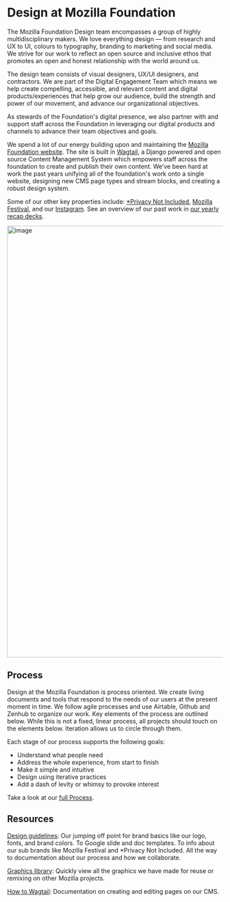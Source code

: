 # Design at Mozilla Foundation

The Mozilla Foundation Design team encompasses a group of highly multidisciplinary makers. We love everything design — from research and UX to UI, colours to typography, branding to marketing and social media. We strive for our work to reflect an open source and inclusive ethos that promotes an open and honest relationship with the world around us.

The design team consists of visual designers, UX/UI designers, and contractors. We are part of the Digital Engagement Team which means we help create compelling, accessible, and relevant content and digital products/experiences that help grow our audience, build the strength and power of our movement, and advance our organizational objectives.

As stewards of the Foundation's digital presence, we also partner with and support staff across the Foundation in leveraging our digital products and channels to advance their team objectives and goals.

We spend a lot of our energy building upon and maintaining the [Mozilla Foundation website](http://foundation.mozilla.org/). The site is built in [Wagtail](https://wagtail.io/), a Django powered and open source Content Management System which empowers staff across the foundation to create and publish their own content. We’ve been hard at work the past years unifying all of the foundation's work onto a single website, designing new CMS page types and stream blocks, and creating a robust design system.

Some of our other key properties include: [*Privacy Not Included](http://privacynotincluded.org/), [Mozilla Festival](https://www.mozillafestival.org/), and our [Instagram](https://www.instagram.com/mozilla/). See an overview of our past work in [our yearly recap decks](https://drive.google.com/drive/folders/1Qunbhvtqdd_ytEfRCKOR5h3P0-EYh36Y).

<img width="1006" alt="image" src="https://user-images.githubusercontent.com/1068783/150824284-00a6dfcf-5e4b-4ebc-ad36-ba51ffd55d83.png">

## Process

Design at the Mozilla Foundation is process oriented. We create living documents and tools that respond to the needs of our users at the present moment in time. We follow agile processes and use Airtable, Github and Zenhub to organize our work. Key elements of the process are outlined below. While this is not a fixed, linear process, all projects should touch on the elements below. Iteration allows us to circle through them.

Each stage of our process supports the following goals:

- Understand what people need
- Address the whole experience, from start to finish
- Make it simple and intuitive
- Design using iterative practices
- Add a dash of levity or whimsy to provoke interest

Take a look at our [full Process](https://foundation.mozilla.org/en/docs/brand/process/process-for-uxui-projects/).

## Resources

[Design guidelines](https://foundation.mozilla.org/en/docs/brand/): Our jumping off point for brand basics like our logo, fonts, and brand colors. To Google slide and doc templates. To info about our sub brands like Mozilla Festival and *Privacy Not Included. All the way to documentation about our process and how we collaborate.

[Graphics library](https://drive.google.com/drive/folders/1ElM6lOlXyJdqOnu8U3Q4_LR6V6Ngvv7i?usp=sharing): Quickly view all the graphics we have made for reuse or remixing on other Mozilla projects.

[How to Wagtail](https://foundation.mozilla.org/docs/how-do-i-wagtail/): Documentation on creating and editing pages on our CMS. 
